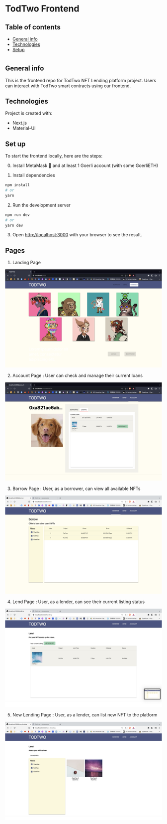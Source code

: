 # TodTwo Frontend

## Table of contents

- [General info](#general-info)
- [Technologies](#technologies)
- [Setup](#setup)

#

## General info

This is the frontend repo for TodTwo NFT Lending platform project.
Users can interact with TodTwo smart contracts using our frontend.

## Technologies

Project is created with:

- Next.js
- Material-UI

## Set up

To start the frontend locally, here are the steps:

0. Install MetaMask :fox_face: and at least 1 Goerli account (with some GoerliETH)

1. Install dependencies

```bash
npm install
# or
yarn
```

2. Run the development server

```bash
npm run dev
# or
yarn dev
```

3. Open [http://localhost:3000](http://localhost:3000) with your browser to see the result.

## Pages

1. Landing Page

![Landing Page](images/todtwo-landing.png)

2. Account Page : User can check and manage their current loans

![Account Page](images/todtwo-account.png)

3. Borrow Page : User, as a borrower, can view all available NFTs

![Borrow Page](images/todtwo-borrow.png)

4. Lend Page : User, as a lender, can see their current listing status

![Lend Page](images/todtwo-lend.png)

5. New Lending Page : User, as a lender, can list new NFT to the platform

![New Lending Page](images/todtwo-newlend.png)
